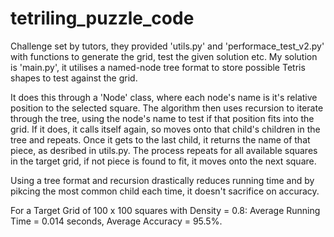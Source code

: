 # tetriling_puzzle_code
Challenge set by tutors, they provided 'utils.py' and 'performace_test_v2.py' with functions to generate the grid, test the given solution etc.
My solution is 'main.py', it utilises a named-node tree format to store possible Tetris shapes to test against the grid.

It does this through a 'Node' class, where each node's name is it's relative position to the selected square.
The algorithm then uses recursion to iterate through the tree, using the node's name to test if that position fits into the grid. If it does, it calls itself again, so moves onto that child's children in the tree and repeats.
Once it gets to the last child, it returns the name of that piece, as desribed in utils.py.
The process repeats for all available squares in the target grid, if not piece is found to fit, it moves onto the next square.

Using a tree format and recursion drastically reduces running time and by pikcing the most common child each time, it doesn't sacrifice on accuracy.

For a Target Grid of 100 x 100 squares with Density = 0.8: Average Running Time = 0.014 seconds, Average Accuracy = 95.5%.
